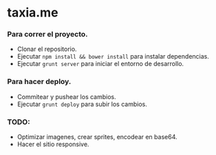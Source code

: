 # taxia.me

### Para correr el proyecto.
- Clonar el repositorio.
- Ejecutar `npm install && bower install` para instalar dependencias.
- Ejecutar `grunt server` para iniciar el entorno de desarrollo.

### Para hacer deploy.
- Commitear y pushear los cambios.
- Ejecutar `grunt deploy` para subir los cambios.

### TODO:
- Optimizar imagenes, crear sprites, encodear en base64.
- Hacer el sitio responsive.